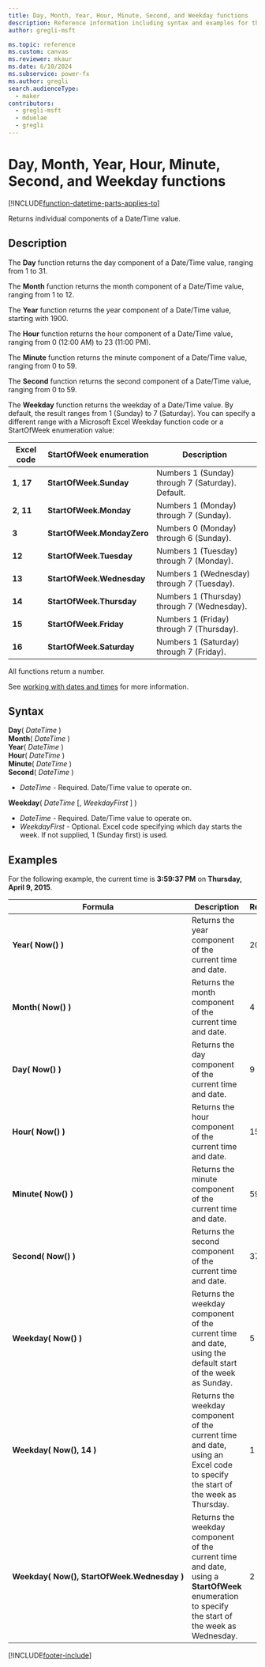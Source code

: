 ```yaml
---
title: Day, Month, Year, Hour, Minute, Second, and Weekday functions
description: Reference information including syntax and examples for the Day, Month, Year, Hour, Minute, Second, and Weekday functions.
author: gregli-msft

ms.topic: reference
ms.custom: canvas
ms.reviewer: mkaur
ms.date: 6/10/2024
ms.subservice: power-fx
ms.author: gregli
search.audienceType:
  - maker
contributors:
  - gregli-msft
  - mduelae
  - gregli
---
```


# Day, Month, Year, Hour, Minute, Second, and Weekday functions
[!INCLUDE[function-datetime-parts-applies-to](includes/function-datetime-parts-applies-to.md)]



Returns individual components of a Date/Time value.

## Description

The **Day** function returns the day component of a Date/Time value, ranging from 1 to 31.

The **Month** function returns the month component of a Date/Time value, ranging from 1 to 12.

The **Year** function returns the year component of a Date/Time value, starting with 1900.

The **Hour** function returns the hour component of a Date/Time value, ranging from 0 (12:00 AM) to 23 (11:00 PM).

The **Minute** function returns the minute component of a Date/Time value, ranging from 0 to 59.

The **Second** function returns the second component of a Date/Time value, ranging from 0 to 59.

The **Weekday** function returns the weekday of a Date/Time value. By default, the result ranges from 1 (Sunday) to 7 (Saturday). You can specify a different range with a Microsoft Excel Weekday function code or a StartOfWeek enumeration value:

| Excel code    | StartOfWeek enumeration    | Description                                       |
| ------------- | -------------------------- | ------------------------------------------------- |
| **1**, **17** | **StartOfWeek.Sunday**     | Numbers 1 (Sunday) through 7 (Saturday). Default. |
| **2**, **11** | **StartOfWeek.Monday**     | Numbers 1 (Monday) through 7 (Sunday).            |
| **3**         | **StartOfWeek.MondayZero** | Numbers 0 (Monday) through 6 (Sunday).            |
| **12**        | **StartOfWeek.Tuesday**    | Numbers 1 (Tuesday) through 7 (Monday).           |
| **13**        | **StartOfWeek.Wednesday**  | Numbers 1 (Wednesday) through 7 (Tuesday).        |
| **14**        | **StartOfWeek.Thursday**   | Numbers 1 (Thursday) through 7 (Wednesday).       |
| **15**        | **StartOfWeek.Friday**     | Numbers 1 (Friday) through 7 (Thursday).          |
| **16**        | **StartOfWeek.Saturday**   | Numbers 1 (Saturday) through 7 (Friday).          |

All functions return a number.

See [working with dates and times](/power-apps/maker/canvas-apps/show-text-dates-times) for more information.

## Syntax

**Day**( _DateTime_ )<br>**Month**( _DateTime_ )<br>**Year**( _DateTime_ )<br>**Hour**( _DateTime_ )<br>**Minute**( _DateTime_ )<br>**Second**( _DateTime_ )

- _DateTime_ - Required. Date/Time value to operate on.

**Weekday**( _DateTime_ [, *WeekdayFirst* ] )<br>

- _DateTime_ - Required. Date/Time value to operate on.
- _WeekdayFirst_ - Optional. Excel code specifying which day starts the week. If not supplied, 1 (Sunday first) is used.

## Examples

For the following example, the current time is **3:59:37 PM** on **Thursday, April 9, 2015**.

| Formula                                                    | Description                                                                                                                                    | Result |
| ---------------------------------------------------------- | ---------------------------------------------------------------------------------------------------------------------------------------------- | ------ |
| **Year(&nbsp;Now()&nbsp;)**                                | Returns the year component of the current time and date.                                                                                       | 2015   |
| **Month(&nbsp;Now()&nbsp;)**                               | Returns the month component of the current time and date.                                                                                      | 4      |
| **Day(&nbsp;Now()&nbsp;)**                                 | Returns the day component of the current time and date.                                                                                        | 9      |
| **Hour(&nbsp;Now()&nbsp;)**                                | Returns the hour component of the current time and date.                                                                                       | 15     |
| **Minute(&nbsp;Now()&nbsp;)**                              | Returns the minute component of the current time and date.                                                                                     | 59     |
| **Second(&nbsp;Now()&nbsp;)**                              | Returns the second component of the current time and date.                                                                                     | 37     |
| **Weekday(&nbsp;Now()&nbsp;)**                             | Returns the weekday component of the current time and date, using the default start of the week as Sunday.                                     | 5      |
| **Weekday(&nbsp;Now(),&nbsp;14&nbsp;)**                    | Returns the weekday component of the current time and date, using an Excel code to specify the start of the week as Thursday.                  | 1      |
| **Weekday(&nbsp;Now(),&nbsp;StartOfWeek.Wednesday&nbsp;)** | Returns the weekday component of the current time and date, using a **StartOfWeek** enumeration to specify the start of the week as Wednesday. | 2      |

[!INCLUDE[footer-include](../../includes/footer-banner.md)]








































































































































